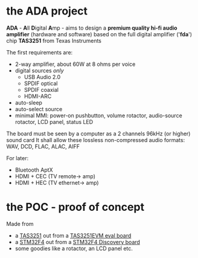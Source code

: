 # the ADA project

**ADA** - **A**ll **D**igital **A**mp - aims to design a **premium quality hi-fi audio amplifier** (hardware and software) based on the full digital amplifier ('**fda**') chip **TAS3251** from Texas Instruments

The first requirements are:
- 2-way amplifier, about 60W at 8 ohms per voice
- digital sources *only*
  * USB Audio 2.0
  * SPDIF optical
  * SPDIF coaxial
  * HDMI-ARC
- auto-sleep
- auto-select source
- minimal MMI: power-on pushbutton, volume rotactor, audio-source rotactor, LCD panel, status LED

The board must be seen by a computer as a 2 channels 96kHz (or higher) sound card
It shall allow these lossless non-compressed audio formats: WAV, DCD, FLAC, ALAC, AIFF

For later:
- Bluetooth AptX
- HDMI + CEC (TV remote-> amp)
- HDMI + HEC (TV ethernet-> amp)

# the POC - proof of concept

Made from
- a [TAS3251](http://www.ti.com/product/TAS3251) out from a [TAS3251EVM eval board](http://www.ti.com/tool/TAS3251EVM)
- a [STM32F4](https://www.st.com/en/microcontrollers-microprocessors/stm32f4-series.html) out from a [STM32F4 Discovery board](https://www.st.com/en/evaluation-tools/stm32f4discovery.html)
- some goodies like a rotactor, an LCD panel etc.
